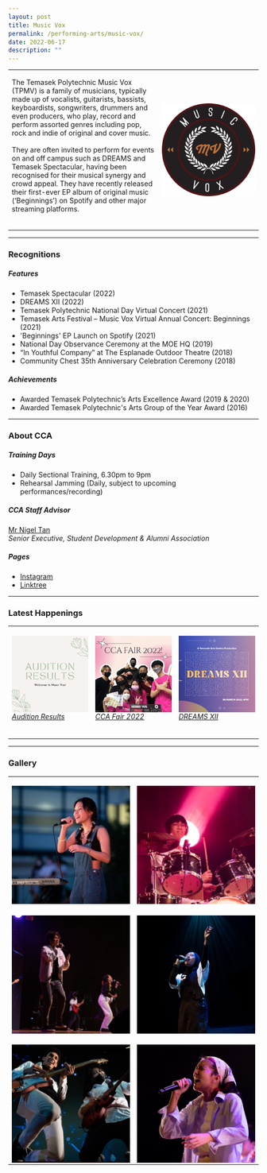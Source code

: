 ```yaml
---
layout: post
title: Music Vox
permalink: /performing-arts/music-vox/
date: 2022-06-17
description: ""
---
```

<table>
	<tbody>
		<tr>
			<td>
				<p>
				The Temasek Polytechnic Music Vox (TPMV) is a family of musicians, typically made up of vocalists, guitarists, bassists, keyboardists, songwriters, drummers and even producers, who play, record and perform assorted genres including pop, rock and indie of original and cover music. 
					<br>
					<br>
					They are often invited to perform for events on and off campus such as DREAMS and Temasek Spectacular, having been recognised for their musical synergy and crowd appeal. They have recently released their first-ever EP album of original music (‘Beginnings’) on Spotify and other major streaming platforms.
					<br>
					<br>
				</p>
			</td>
			<td style="width:40%">
				<img alt="Music Vox" style="display:block;margin-left:auto;margin-right:auto;" src="/images/Arts/MV/MV_logo.png">
			</td>
		</tr>
	</tbody>
</table>
	
<hr>
	
### Recognitions

##### Features
	
<ul>
	<li>Temasek Spectacular (2022)</li>
	<li>DREAMS XII (2022)</li>
	<li>Temasek Polytechnic National Day Virtual Concert (2021)</li>
	<li>Temasek Arts Festival – Music Vox Virtual Annual Concert: Beginnings (2021)</li>  
	<li>'Beginnings' EP Launch on Spotify (2021)</li>
	<li>National Day Observance Ceremony at the MOE HQ (2019)</li>
	<li>“In Youthful Company” at The Esplanade Outdoor Theatre (2018)</li>
	<li>Community Chest 35th Anniversary Celebration Ceremony (2018)</li>
</ul>

	
##### Achievements
	
<ul>
	<li>Awarded Temasek Polytechnic’s Arts Excellence Award (2019 &amp; 2020)</li>
	<li>Awarded Temasek Polytechnic's Arts Group of the Year Award (2016)</li>
</ul>

<hr>

### About CCA

##### Training Days
            
<ul>    
	<li>Daily Sectional Training, 6.30pm to 9pm</li>
	<li>Rehearsal Jamming (Daily, subject to upcoming performances/recording)</li>
</ul>


##### CCA Staff Advisor

<p>
	<a href="mailto:nigeltan@tp.edu.sg">Mr Nigel Tan</a>
	<br>
	<i>Senior Executive, Student Development &amp; Alumni Association</i>
</p>

##### Pages

<ul>
	<li><a href="https://www.instagram.com/tpmusicvox">Instagram</a></li>
	<li><a href="https://linktr.ee/MusicVoxTP">Linktree</a></li>
</ul>

<hr>

### Latest Happenings

<table>
	<tbody>
		<tr>
			<td style="width:33%"><br>
				<a href="https://www.instagram.com/p/CeNWR5tJ88z/">
				<img alt="Musicvox" style="display:block;margin-left:auto;margin-right:auto;" src="/images/Arts/MV/MV_Audition Results.png">
				<h6 style="margin-top:0%">Audition Results</h6>				
			</a>
		</td>
		<td style="width:33%"><br>
			<a href="https://www.instagram.com/p/Cc5ADHYP89e/">
				<img alt="Musicvox" style="display:block;margin-left:auto;margin-right:auto;" src="/images/Arts/MV/MV_CCA Fair 2022.png">
				<h6 style="margin-top:0%">CCA Fair 2022</h6>				
			</a>
		</td>
		<td style="width:33%"><br>
			<a href="https://www.instagram.com/p/CbaUTZLJwn7/">
				<img alt="Musicvox" style="display:block;margin-left:auto;margin-right:auto;" src="/images/Arts/MV/MV_DREAMS XII.png">
				<h6 style="margin-top:0%">DREAMS XII</h6>    				
				</a>
			</td>
		</tr>
	</tbody>
</table>
	
<hr>

### Gallery

<table>
	<tbody>
		<tr>
			<td style="width:50%"><br>
				<img alt="Musicvox" style="display:block;margin-left:auto;margin-right:auto;" src="/images/Arts/MV/MV_pic_1.jpg">
			</td>
			<td style="width:50%"><br>
				<img alt="Musicvox" style="display:block;margin-left:auto;margin-right:auto;" src="/images/Arts/MV/MV_pic_2.jpg">
			</td>
		</tr>
		<tr>
			<td style="width:50%"><br>
				<img alt="Musicvox" style="display:block;margin-left:auto;margin-right:auto;" src="/images/Arts/MV/MV_pic_3.jpg">
			</td>
			<td style="width:50%"><br>
				<img alt="Musicvox" style="display:block;margin-left:auto;margin-right:auto;" src="/images/Arts/MV/MV_pic_4.jpg">
			</td>
		</tr>
		<tr>
			<td style="width:50%"><br>
				<img alt="Musicvox" style="display:block;margin-left:auto;margin-right:auto;" src="/images/Arts/MV/MV_pic_5.jpg">
			</td>
			<td style="width:50%"><br>
				<img alt="Musicvox" style="display:block;margin-left:auto;margin-right:auto;" src="/images/Arts/MV/MV_pic_6.jpg">
			</td>
		</tr>
	</tbody>
</table>